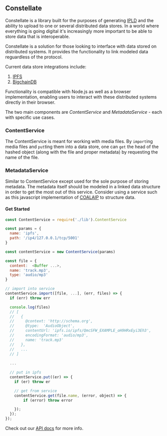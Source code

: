 ## Constellate

Constellate is a library built for the purposes of generating [IPLD](https://ipld.io/) and the ability to upload to one or several distributed data stores. In a world where everything is going digital it's increasingly more important to be able to store data that is interoperable.

Constellate is a solution for those looking to interface with data stored on distributed systems. It provides the functionality to link modeled data reguardless of the protocol.

Current data store integrations include:
1. [IPFS](https://ipfs.io/)
2. [BigchainDB](https://www.bigchaindb.com/)


Functionality is compatible with Node.js as well as a browser implementation, enabling users to interact with these distributed systems directly in their browser.

The two main components are *ContentService* and *MetadataService* - each with specific use cases.

### ContentService
The ContentService is meant for working with media files. By `import`ing media files and `put`ting them into a data store, one can `get` the head of the hashed object 
(along with the file and proper metadata) by requesting the name of the file.

### MetadataService
Similar to ContentService except used for the sole purpose of storing metadata. The metadata itself should be modeled in a linked data structure in order to get the most out of this service. Consider using a service such as this javascript implementation of [COALAIP](https://github.com/COALAIP/js-coalaip) to structure data.

#### Get Started
```js
const ContentService = require('./lib').ContentService

const params = {
  name: 'ipfs',
  path: '/ip4/127.0.0.1/tcp/5001'
}

const contentService = new ContentService(params)

const file = {
  content:  <Buffer ...>,
  name: 'track.mp3',
  type: 'audio/mp3'
}

// import into service
contentService.import([file, ...], (err, files) => {
  if (err) throw err

  console.log(files)
  // [
  //   {
  //     @context: 'http://schema.org',
  //     @type:  'AudioObject',
  //     contentUrl: 'ipfs.io/ipfs/QmcSFW_EXAMPLE_oH9HRxEyi3Eh3',
  //     encodingFormat: 'audio/mp3',
  //     name: 'track.mp3'
  //   },
  //   ...
  // ]
  
  ...

  // put in ipfs
  contentService.put((er) => {
    if (er) throw er

    // get from service
    contentService.get(file.name, (error, object) => {
	    if (error) throw error

    });
  });
});
```

Check out our [API docs](https://github.com/zbo14/constellate/blob/feat/coalaip/doc/API.md) for more info.

